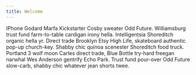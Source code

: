 ```yaml
---
title: Welcome
---
```

IPhone Godard Marfa Kickstarter Cosby sweater Odd Future. Williamsburg trust fund farm-to-table cardigan irony hella. Intelligentsia Shoreditch organic hella yr. Direct trade Brooklyn Etsy High Life, skateboard authentic pop-up church-key. Shabby chic quinoa scenester Shoreditch food truck. Portland 3 wolf moon Carles direct trade, Blue Bottle try-hard freegan narwhal Wes Anderson gentrify Echo Park. Trust fund pour-over Odd Future slow-carb, shabby chic whatever jean shorts twee.